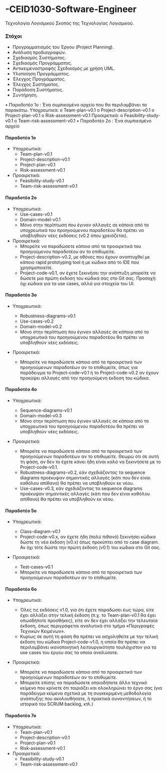 # -CEID1030-Software-Engineer

Τεχνολογία Λογισμικού Σκοπός της Τεχνολογίας Λογισμικού.

### Στόχοι

- Προγραμματισμός του Έργου (Project Planning).
- Ανάλυση προδιαγραφών.
- Σχεδιασμός Συστήματος.
- Σχεδιασμός Προγράμματος.
- Αντικειμενοστραφής Σχεδιασμός με χρήση UML.
- Υλοποίηση Προγράμματος.
- Έλεγχος Προγράμματος.
- Έλεγχος Συστήματος.
- Παράδοση Συστήματος.
- Συντήρηση.

• Παραδοτέο 1ο
: Ένα συμπιεσμένο αρχείο που θα περιλαμβάνει τα παρακάτω.
Υποχρεωτικά:
o Team-plan-v0.1
o Project-description-v0.1
o Project-plan-v0.1
o Risk-assessment-v0.1
Προαιρετικά:
o Feasibility-study-v0.1
o Team-risk-assessment-v0.1
• Παραδοτέο 2ο
: Ένα συμπιεσμένο αρχείο

#### Παραδοτέο 1ο

+ Υποχρεωτικά:
    * Team-plan-v0.1
    * Project-description-v0.1
    * Project-plan-v0.1
    * Risk-assessment-v0.1
+ Προαιρετικά:
    * Feasibility-study-v0.1
    * Team-risk-assessment-v0.1


#### Παραδοτέο 2ο

+ Υποχρεωτικά:
    * Use-cases-v0.1
    * Domain-model-v0.1
    * Μόνο στην περίπτωση που έγιναν αλλαγές σε κάποια από τα υποχρεωτικά του
προηγούμενου παραδοτέου θα πρέπει να υποβληθούν νέες εκδόσεις (v0.2 όπου
χρειάζεται).
+ Προαιρετικά:
    * Μπορείτε να παραδώσετε κάποιο από τα προαιρετικά του προηγούμενου
παραδοτέου αν το επιθυμείτε.
    * Project-description-v0.2, με οθόνες που έχουν αναπτυχθεί με κάποιο rapid
prototyping tool ή με κώδικα από το IDE που χρησιμοποιείτε.
    * Project-code-v0.1, αν έχετε ξεκινήσει την ανάπτυξη μπορείτε να δώσετε μια πρώτη
έκδοση του κώδικά σας στο Git σας. Προσοχή: όχι κώδικα για τα use cases, αλλά για
στοιχεία του UI.


#### Παραδοτέο 3ο

+ Υποχρεωτικά:

    * Robustness-diagrams-v0.1
    * Use-cases-v0.2
    * Domain-model-v0.2
    * Μόνο στην περίπτωση που έγιναν αλλαγές σε κάποια από τα υποχρεωτικά του
προηγούμενου παραδοτέου θα πρέπει να υποβληθούν νέες εκδόσεις.


+ Προαιρετικά:

    * Μπορείτε να παραδώσετε κάποιο από τα προαιρετικά των προηγούμενων
παραδοτέων αν το επιθυμείτε, όπως για παράδειγμα το Project-code-v0.1 ή το
Project-code-v0.2 αν έχουν προκύψει αλλαγές από την προηγούμενη έκδοση του
κώδικα.


#### Παραδοτέο 4ο

+ Υποχρεωτικά:

    * Sequence-diagrams-v0.1
    * Domain-model-v0.3
    * Μόνο στην περίπτωση που έγιναν αλλαγές σε κάποια από τα υποχρεωτικά του
 προηγούμενου παραδοτέου θα πρέπει να υποβληθούν νέες εκδόσεις.
 
+ Προαιρετικά:

    * Μπορείτε να παραδώσετε κάποιο από τα προαιρετικά των προηγούμενων
παραδοτέων αν το επιθυμείτε. Θεωρώ ότι σε αυτή τη φάση, αν δεν το έχετε κάνει
ήδη είναι καλό να ξεκινήσετε με το Project-code-v0.1.
    * Robustness-diagrams-v0.2, εάν σχεδιάζοντας τα sequence diagrams προέκυψαν
σημαντικές αλλαγές (κάτι που δεν είναι καθόλου απίθανο) θα πρέπει να
υποβληθούν εκ νέου.
    * Use-cases-v0.3, εάν σχεδιάζοντας τα sequence diagrams προέκυψαν σημαντικές
αλλαγές (κάτι που δεν είναι καθόλου απίθανο) θα πρέπει να υποβληθούν εκ νέου.


#### Παραδοτέο 5ο

+ Υποχρεωτικά:
    * Class-diagram-v0.1
    * Project-code-v0.x, αν έχετε ήδη (πολύ πιθανό) ξεκινήσει κώδικα δώστε τη νέα
έκδοση (v0.x) όπως προκύπτει από το case diagram. Αν όχι τότε δώστε την πρώτη
έκδοση (v0.1) του κώδικα στο Git σας.

+ Προαιρετικά:

    * Test-cases-v0.1
    * Μπορείτε να παραδώσετε κάποιο από τα προαιρετικά των προηγούμενων
παραδοτέων αν το επιθυμείτε.

#### Παραδοτέο 6ο

+ Υποχρεωτικά:
    * Όλες τις εκδόσεις v1.0, για ότι έχετε παραδώσει έως τώρα, είτε έχει αλλάξει στην
τελική έκδοση (π.χ. το Team-plan-v0.1 θα έχει οπωσδήποτε προσθήκες), είτε αν δεν
έχει αλλάξει την τελευταία έκδοση, όπως περιγράφεται αναλυτικά στο τμήμα
«Περιγραφές Τεχνικών Κειμένων».
    * Κυρίως σε αυτή τη φάση θα πρέπει να ασχοληθείτε με την τελική έκδοση του κώδικα
Project-code-v1.0, η οποία θα πρέπει να περιλαμβάνει ικανοποιητική
λειτουργικότητα τουλάχιστον για τα use cases του έργου σας τα οποία αναλύσατε.

+ Προαιρετικά:

    * Μπορείτε να παραδώσετε κάποιο από τα προαιρετικά των προηγούμενων
παραδοτέων αν το επιθυμείτε.
    * Μπορείτε επίσης να παραδώσετε οποιοδήποτε άλλο τεχνικό κείμενο που κρίνετε ότι
ταιριάζει και ολοκληρώνει το έργο σας (για παράδειγμα κείμενα σχετικά με τη
συγκεκριμένη μεθοδολογία ανάπτυξης που ακολουθήσατε, ή πρακτικά
συναντήσεων, ή το ιστορικό του SCRUM backlog, κτλ.)


#### Παραδοτέο 7ο

+ Υποχρεωτικά:
    * Team-plan-v0.1
    * Project-description-v0.1
    * Project-plan-v0.1
    * Risk-assessment-v0.1
+ Προαιρετικά:
    * Feasibility-study-v0.1
    * Team-risk-assessment-v0.1

    
